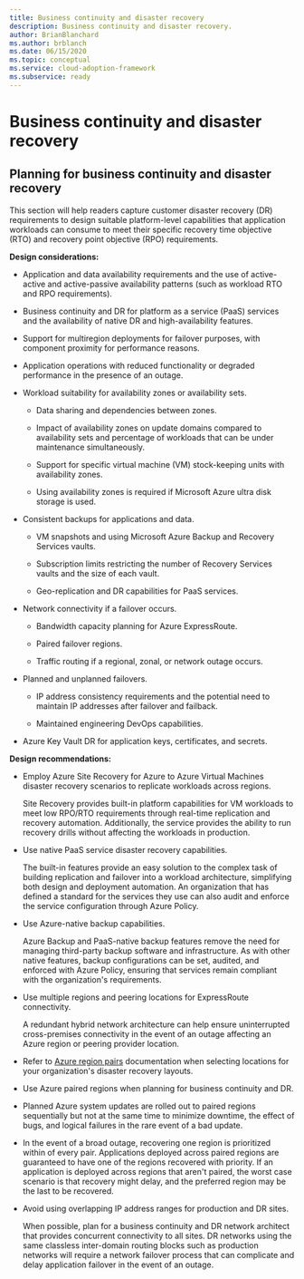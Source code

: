 ```yaml
---
title: Business continuity and disaster recovery
description: Business continuity and disaster recovery.
author: BrianBlanchard
ms.author: brblanch
ms.date: 06/15/2020
ms.topic: conceptual
ms.service: cloud-adoption-framework
ms.subservice: ready
---
```


# Business continuity and disaster recovery

## Planning for business continuity and disaster recovery

This section will help readers capture customer disaster recovery (DR) requirements to design suitable platform-level capabilities that application workloads can consume to meet their specific recovery time objective (RTO) and recovery point objective (RPO) requirements.

**Design considerations:**

- Application and data availability requirements and the use of active-active and active-passive availability patterns (such as workload RTO and RPO requirements).

- Business continuity and DR for platform as a service (PaaS) services and the availability of native DR and high-availability features.

- Support for multiregion deployments for failover purposes, with component proximity for performance reasons.

- Application operations with reduced functionality or degraded performance in the presence of an outage.

- Workload suitability for availability zones or availability sets.

  - Data sharing and dependencies between zones.

  - Impact of availability zones on update domains compared to availability sets and percentage of workloads that can be under maintenance simultaneously.

  - Support for specific virtual machine (VM) stock-keeping units with availability zones.

  - Using availability zones is required if Microsoft Azure ultra disk storage is used.

- Consistent backups for applications and data.

  - VM snapshots and using Microsoft Azure Backup and Recovery Services vaults.

  - Subscription limits restricting the number of Recovery Services vaults and the size of each vault.

  - Geo-replication and DR capabilities for PaaS services.

- Network connectivity if a failover occurs.

  - Bandwidth capacity planning for Azure ExpressRoute.

  - Paired failover regions.

  - Traffic routing if a regional, zonal, or network outage occurs.

- Planned and unplanned failovers.

  - IP address consistency requirements and the potential need to maintain IP addresses after failover and failback.

  - Maintained engineering DevOps capabilities.

- Azure Key Vault DR for application keys, certificates, and secrets.

**Design recommendations:**

- Employ Azure Site Recovery for Azure to Azure Virtual Machines disaster recovery scenarios to replicate workloads across regions.

  Site Recovery provides built-in platform capabilities for VM workloads to meet low RPO/RTO requirements through real-time replication and recovery automation. Additionally, the service provides the ability to run recovery drills without affecting the workloads in production.

- Use native PaaS service disaster recovery capabilities.

  The built-in features provide an easy solution to the complex task of building replication and failover into a workload architecture, simplifying both design and deployment automation. An organization that has defined a standard for the services they use can also audit and enforce the service configuration through Azure Policy.

- Use Azure-native backup capabilities.

  Azure Backup and PaaS-native backup features remove the need for managing third-party backup software and infrastructure. As with other native features, backup configurations can be set, audited, and enforced with Azure Policy, ensuring that services remain compliant with the organization's requirements.

- Use multiple regions and peering locations for ExpressRoute connectivity.

  A redundant hybrid network architecture can help ensure uninterrupted cross-premises connectivity in the event of an outage affecting an Azure region or peering provider location.

- Refer to [Azure region pairs](https://docs.microsoft.com/azure/best-practices-availability-paired-regions) documentation when selecting locations for your organization's disaster recovery layouts.

- Use Azure paired regions when planning for business continuity and DR.

- Planned Azure system updates are rolled out to paired regions sequentially but not at the same time to minimize downtime, the effect of bugs, and logical failures in the rare event of a bad update.

- In the event of a broad outage, recovering one region is prioritized within of every pair. Applications deployed across paired regions are guaranteed to have one of the regions recovered with priority. If an application is deployed across regions that aren't paired, the worst case scenario is that recovery might delay, and the preferred region may be the last to be recovered.

- Avoid using overlapping IP address ranges for production and DR sites.

  When possible, plan for a business continuity and DR network architect that provides concurrent connectivity to all sites. DR networks using the same classless inter-domain routing blocks such as production networks will require a network failover process that can complicate and delay application failover in the event of an outage.
